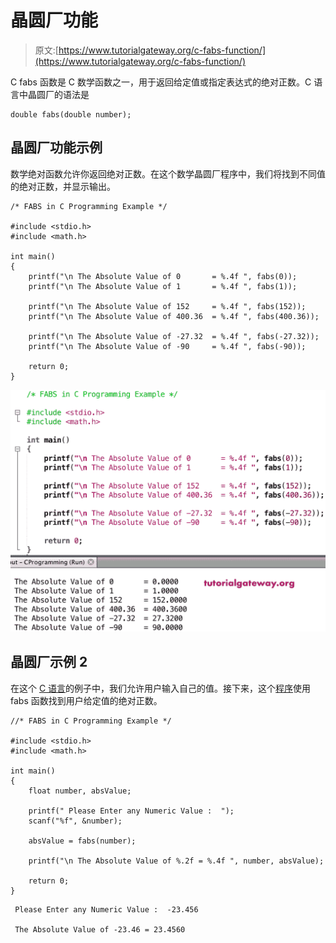 # 晶圆厂功能

> 原文:[https://www.tutorialgateway.org/c-fabs-function/](https://www.tutorialgateway.org/c-fabs-function/)

C fabs 函数是 C 数学函数之一，用于返回给定值或指定表达式的绝对正数。C 语言中晶圆厂的语法是

```
double fabs(double number);
```

## 晶圆厂功能示例

数学绝对函数允许你返回绝对正数。在这个数学晶圆厂程序中，我们将找到不同值的绝对正数，并显示输出。

```
/* FABS in C Programming Example */

#include <stdio.h>
#include <math.h>

int main()
{
    printf("\n The Absolute Value of 0       = %.4f ", fabs(0));
    printf("\n The Absolute Value of 1       = %.4f ", fabs(1));

    printf("\n The Absolute Value of 152     = %.4f ", fabs(152));
    printf("\n The Absolute Value of 400.36  = %.4f ", fabs(400.36));

    printf("\n The Absolute Value of -27.32  = %.4f ", fabs(-27.32));  
    printf("\n The Absolute Value of -90     = %.4f ", fabs(-90));

    return 0;
}
```

![C fabs Function 1](img/8049a084cba5c1ef7d19835df1213a85.png)

## 晶圆厂示例 2

在这个 [C 语言](https://www.tutorialgateway.org/c-programming/)的例子中，我们允许用户输入自己的值。接下来，这个[程序](https://www.tutorialgateway.org/c-programming-examples/)使用 fabs 函数找到用户给定值的绝对正数。

```
//* FABS in C Programming Example */

#include <stdio.h>
#include <math.h>

int main()
{
    float number, absValue;

    printf(" Please Enter any Numeric Value :  ");
    scanf("%f", &number);

    absValue = fabs(number);

    printf("\n The Absolute Value of %.2f = %.4f ", number, absValue);

    return 0;
}
```

```
 Please Enter any Numeric Value :  -23.456

 The Absolute Value of -23.46 = 23.4560
```